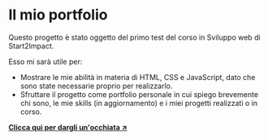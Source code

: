 <h1>Il mio portfolio</h1>
<p>Questo progetto è stato oggetto del primo test del corso in Sviluppo web di Start2Impact.</p>
<p>Esso mi sarà utile per:</p>
<ul>
  <li>Mostrare le mie abilità in materia di HTML, CSS e JavaScript, dato che sono state necessarie proprio per realizzarlo.</li>
  <li>Sfruttare il progetto come portfolio personale in cui spiego brevemente chi sono, le mie skills (in aggiornamento) e i miei progetti realizzati o in corso.</li>
</ul>
<a href="https://dgmichele.github.io/portfolio/"><strong>Clicca qui per dargli un'occhiata ↗️</strong></a>
